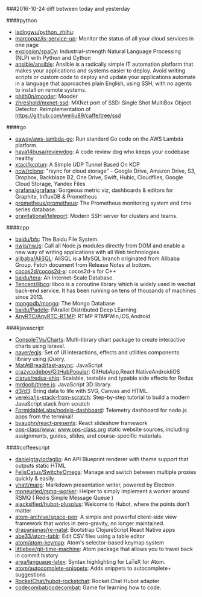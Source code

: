 ###2016-10-24
diff between today and yesterday

####python
* [ladingwu/python_zhihu](https://github.com/ladingwu/python_zhihu): 
* [marcopaz/is-service-up](https://github.com/marcopaz/is-service-up): Monitor the status of all your cloud services in one page
* [explosion/spaCy](https://github.com/explosion/spaCy):  Industrial-strength Natural Language Processing (NLP) with Python and Cython
* [ansible/ansible](https://github.com/ansible/ansible): Ansible is a radically simple IT automation platform that makes your applications and systems easier to deploy. Avoid writing scripts or custom code to deploy and update your applications automate in a language that approaches plain English, using SSH, with no agents to install on remote systems.
* [phith0n/mooder](https://github.com/phith0n/mooder): Mooder
* [zhreshold/mxnet-ssd](https://github.com/zhreshold/mxnet-ssd): MXNet port of SSD: Single Shot MultiBox Object Detector. Reimplementation of https://github.com/weiliu89/caffe/tree/ssd

####go
* [eawsy/aws-lambda-go](https://github.com/eawsy/aws-lambda-go): Run standard Go code on the AWS Lambda platform.
* [haya14busa/reviewdog](https://github.com/haya14busa/reviewdog):  A code review dog who keeps your codebase healthy
* [xtaci/kcptun](https://github.com/xtaci/kcptun): A Simple UDP Tunnel Based On KCP
* [ncw/rclone](https://github.com/ncw/rclone): "rsync for cloud storage" - Google Drive, Amazon Drive, S3, Dropbox, Backblaze B2, One Drive, Swift, Hubic, Cloudfiles, Google Cloud Storage, Yandex Files
* [grafana/grafana](https://github.com/grafana/grafana): Gorgeous metric viz, dashboards & editors for Graphite, InfluxDB & Prometheus
* [prometheus/prometheus](https://github.com/prometheus/prometheus): The Prometheus monitoring system and time series database.
* [gravitational/teleport](https://github.com/gravitational/teleport): Modern SSH server for clusters and teams.

####cpp
* [baidu/bfs](https://github.com/baidu/bfs): The Baidu File System.
* [nwjs/nw.js](https://github.com/nwjs/nw.js): Call all Node.js modules directly from DOM and enable a new way of writing applications with all Web technologies.
* [alibaba/AliSQL](https://github.com/alibaba/AliSQL): AliSQL is a MySQL branch originated from Alibaba Group. Fetch document from Release Notes at bottom.
* [cocos2d/cocos2d-x](https://github.com/cocos2d/cocos2d-x): cocos2d-x for C++
* [baidu/tera](https://github.com/baidu/tera): An Internet-Scale Database.
* [Tencent/libco](https://github.com/Tencent/libco): libco is a coroutine library which is widely used in wechat back-end service. It has been running on tens of thousands of machines since 2013.
* [mongodb/mongo](https://github.com/mongodb/mongo): The Mongo Database
* [baidu/Paddle](https://github.com/baidu/Paddle): PArallel Distributed Deep LEarning
* [AnyRTC/AnyRTC-RTMP](https://github.com/AnyRTC/AnyRTC-RTMP): RTMP RTMPWin,IOS,Android

####javascript
* [ConsoleTVs/Charts](https://github.com/ConsoleTVs/Charts): Multi-library chart package to create interactive charts using laravel.
* [naver/egjs](https://github.com/naver/egjs): Set of UI interactions, effects and utilities components library using jQuery.
* [MatAtBread/fast-async](https://github.com/MatAtBread/fast-async): JavaScript
* [crazycodeboy/GitHubPopular](https://github.com/crazycodeboy/GitHubPopular): GitHubApp,React NativeAndroidiOS
* [clarus/redux-ship](https://github.com/clarus/redux-ship): Scalable, testable and typable side effects for Redux
* [mrdoob/three.js](https://github.com/mrdoob/three.js): JavaScript 3D library.
* [d3/d3](https://github.com/d3/d3): Bring data to life with SVG, Canvas and HTML. 
* [verekia/js-stack-from-scratch](https://github.com/verekia/js-stack-from-scratch): Step-by-step tutorial to build a modern JavaScript stack from scratch
* [FormidableLabs/nodejs-dashboard](https://github.com/FormidableLabs/nodejs-dashboard): Telemetry dashboard for node.js apps from the terminal!
* [bvaughn/react-presents](https://github.com/bvaughn/react-presents): React slideshow framework
* [ops-class/www](https://github.com/ops-class/www): www.ops-class.org static website sources, including assignments, guides, slides, and course-specific materials.

####coffeescript
* [danielgtaylor/aglio](https://github.com/danielgtaylor/aglio): An API Blueprint renderer with theme support that outputs static HTML
* [FelisCatus/SwitchyOmega](https://github.com/FelisCatus/SwitchyOmega): Manage and switch between multiple proxies quickly & easily.
* [yhatt/marp](https://github.com/yhatt/marp): Markdown presentation writer, powered by Electron.
* [mpneuried/rsmq-worker](https://github.com/mpneuried/rsmq-worker): Helper to simply implement a worker around RSMQ ( Redis Simple Message Queue )
* [ajacksified/hubot-plusplus](https://github.com/ajacksified/hubot-plusplus): Welcome to Hubot, where the points don't matter
* [atom-archive/space-pen](https://github.com/atom-archive/space-pen): A simple and powerful client-side view framework that works in zero-gravity, no longer maintained.
* [drapanjanas/re-natal](https://github.com/drapanjanas/re-natal): Bootstrap ClojureScript React Native apps
* [abe33/atom-tablr](https://github.com/abe33/atom-tablr): Edit CSV files using a table editor
* [atom/atom-keymap](https://github.com/atom/atom-keymap): Atom's selector-based keymap system
* [littlebee/git-time-machine](https://github.com/littlebee/git-time-machine): Atom package that allows you to travel back in commit history
* [area/language-latex](https://github.com/area/language-latex): Syntax highlighting for LaTeX for Atom.
* [atom/autocomplete-snippets](https://github.com/atom/autocomplete-snippets): Adds snippets to autocomplete+ suggestions
* [RocketChat/hubot-rocketchat](https://github.com/RocketChat/hubot-rocketchat): Rocket.Chat Hubot adapter
* [codecombat/codecombat](https://github.com/codecombat/codecombat): Game for learning how to code.
